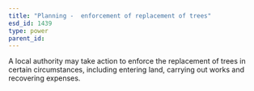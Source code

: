 ```yaml
---
title: "Planning -  enforcement of replacement of trees"
esd_id: 1439
type: power
parent_id:  
---
```


A local authority may take action to enforce the replacement of trees in certain circumstances, including entering land, carrying out works and recovering expenses.

